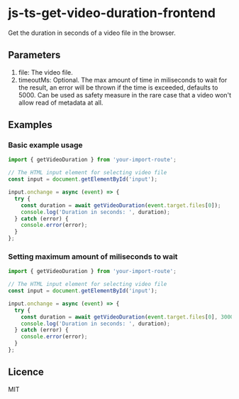 # js-ts-get-video-duration-frontend

Get the duration in seconds of a video file in the browser.

## Parameters

1. file: The video file.
2. timeoutMs: Optional. The max amount of time in miliseconds to wait for the result, an error will be thrown if the time is exceeded, defaults to 5000. Can be used as safety measure in the rare case that a video won't allow read of metadata at all.

## Examples

### Basic example usage

```js
import { getVideoDuration } from 'your-import-route';

// The HTML input element for selecting video file
const input = document.getElementById('input');

input.onchange = async (event) => {
  try {
    const duration = await getVideoDuration(event.target.files[0]);
    console.log('Duration in seconds: ', duration);
  } catch (error) {
    console.error(error);
  }
};
```

### Setting maximum amount of miliseconds to wait

```js
import { getVideoDuration } from 'your-import-route';

// The HTML input element for selecting video file
const input = document.getElementById('input');

input.onchange = async (event) => {
  try {
    const duration = await getVideoDuration(event.target.files[0], 3000);
    console.log('Duration in seconds: ', duration);
  } catch (error) {
    console.error(error);
  }
};
```

## Licence

MIT
